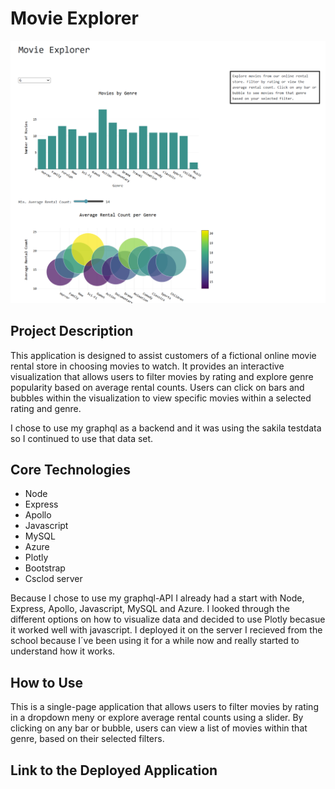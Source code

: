 # Movie Explorer

![MovieChart](./public/img/moviechart.png)


## Project Description

This application is designed to assist customers of a fictional online movie rental store in choosing movies to watch. It provides an interactive visualization that allows users to filter movies by rating and explore genre popularity based on average rental counts. Users can click on bars and bubbles within the visualization to view specific movies within a selected rating and genre.  

I chose to use my graphql as a backend and it was using the sakila testdata so I continued to use that data set.

## Core Technologies

- Node  
- Express  
- Apollo  
- Javascript  
- MySQL  
- Azure  
- Plotly  
- Bootstrap  
- Csclod server  

Because I chose to use my graphql-API I already had a start with Node, Express, Apollo, Javascript, MySQL and Azure. I looked through the different options on how to visualize data and decided to use Plotly becasue it worked well with javascript. I deployed it on the server I recieved from the school because I´ve been using it for a while now and really started to understand how it works.

## How to Use

This is a single-page application that allows users to filter movies by rating in a dropdown meny or explore average rental counts using a slider. By clicking on any bar or bubble, users can view a list of movies within that genre, based on their selected filters.

## Link to the Deployed Application